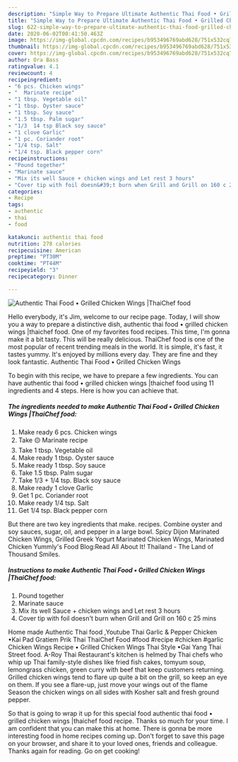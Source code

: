 ```yaml
---
description: "Simple Way to Prepare Ultimate Authentic Thai Food • Grilled Chicken Wings |ThaiChef food"
title: "Simple Way to Prepare Ultimate Authentic Thai Food • Grilled Chicken Wings |ThaiChef food"
slug: 622-simple-way-to-prepare-ultimate-authentic-thai-food-grilled-chicken-wings-thaichef-food
date: 2020-06-02T00:41:50.463Z
image: https://img-global.cpcdn.com/recipes/b953496769abd628/751x532cq70/authentic-thai-food-•-grilled-chicken-wings-thaichef-food-recipe-main-photo.jpg
thumbnail: https://img-global.cpcdn.com/recipes/b953496769abd628/751x532cq70/authentic-thai-food-•-grilled-chicken-wings-thaichef-food-recipe-main-photo.jpg
cover: https://img-global.cpcdn.com/recipes/b953496769abd628/751x532cq70/authentic-thai-food-•-grilled-chicken-wings-thaichef-food-recipe-main-photo.jpg
author: Ora Bass
ratingvalue: 4.1
reviewcount: 4
recipeingredient:
- "6 pcs. Chicken wings"
- "  Marinate recipe"
- "1 tbsp. Vegetable oil"
- "1 tbsp. Oyster sauce"
- "1 tbsp. Soy sauce"
- "1.5 tbsp. Palm sugar"
- "1/3  14 tsp Black soy sauce"
- "1 clove Garlic"
- "1 pc. Coriander root"
- "1/4 tsp. Salt"
- "1/4 tsp. Black pepper corn"
recipeinstructions:
- "Pound together"
- "Marinate sauce"
- "Mix its well Sauce + chicken wings and Let rest 3 hours"
- "Cover tip with foil doesn&#39;t burn when Grill and Grill on 160 c 25 mins"
categories:
- Recipe
tags:
- authentic
- thai
- food

katakunci: authentic thai food 
nutrition: 278 calories
recipecuisine: American
preptime: "PT30M"
cooktime: "PT44M"
recipeyield: "3"
recipecategory: Dinner

---
```



![Authentic Thai Food • Grilled Chicken Wings |ThaiChef food](https://img-global.cpcdn.com/recipes/b953496769abd628/751x532cq70/authentic-thai-food-•-grilled-chicken-wings-thaichef-food-recipe-main-photo.jpg)

Hello everybody, it's Jim, welcome to our recipe page. Today, I will show you a way to prepare a distinctive dish, authentic thai food • grilled chicken wings |thaichef food. One of my favorites food recipes. This time, I'm gonna make it a bit tasty. This will be really delicious.
ThaiChef food is one of the most popular of recent trending meals in the world. It is simple, it's fast, it tastes yummy. It's enjoyed by millions every day. They are fine and they look fantastic. Authentic Thai Food • Grilled Chicken Wings 


To begin with this recipe, we have to prepare a few ingredients. You can have authentic thai food • grilled chicken wings |thaichef food using 11 ingredients and 4 steps. Here is how you can achieve that.

<!--inarticleads1-->

##### The ingredients needed to make Authentic Thai Food • Grilled Chicken Wings |ThaiChef food:

1. Make ready 6 pcs. Chicken wings
1. Take  🟡 Marinate recipe
1. Take 1 tbsp. Vegetable oil
1. Make ready 1 tbsp. Oyster sauce
1. Make ready 1 tbsp. Soy sauce
1. Take 1.5 tbsp. Palm sugar
1. Take 1/3 + 1/4 tsp. Black soy sauce
1. Make ready 1 clove Garlic
1. Get 1 pc. Coriander root
1. Make ready 1/4 tsp. Salt
1. Get 1/4 tsp. Black pepper corn


But there are two key ingredients that make. recipes. Combine oyster and soy sauces, sugar, oil, and pepper in a large bowl. Spicy Dijon Marinated Chicken Wings, Grilled Greek Yogurt Marinated Chicken Wings, Marinated Chicken Yummly&#39;s Food Blog:Read All About It! Thailand - The Land of Thousand Smiles. 

<!--inarticleads2-->

##### Instructions to make Authentic Thai Food • Grilled Chicken Wings |ThaiChef food:

1. Pound together
1. Marinate sauce
1. Mix its well Sauce + chicken wings and Let rest 3 hours
1. Cover tip with foil doesn&#39;t burn when Grill and Grill on 160 c 25 mins


Home made Authentic Thai food ,Youtube Thai Garlic &amp; Pepper Chicken •Kai Pad Gratiem Prik Thai ThaiChef Food #food #recipe #chicken #garlic Chicken Wings Recipe • Grilled Chicken Wings Thai Style •Gai Yang Thai Street food. A-Roy Thai Restaurant&#39;s kitchen is helmed by Thai chefs who whip up Thai family-style dishes like fried fish cakes, tomyum soup, lemongrass chicken, green curry with beef that keep customers returning. Grilled chicken wings tend to flare up quite a bit on the grill, so keep an eye on them. If you see a flare-up, just move your wings out of the flame Season the chicken wings on all sides with Kosher salt and fresh ground pepper. 

So that is going to wrap it up for this special food authentic thai food • grilled chicken wings |thaichef food recipe. Thanks so much for your time. I am confident that you can make this at home. There is gonna be more interesting food in home recipes coming up. Don't forget to save this page on your browser, and share it to your loved ones, friends and colleague. Thanks again for reading. Go on get cooking!
